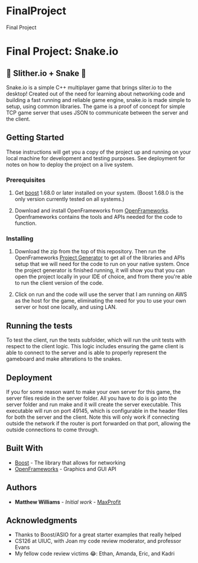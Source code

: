 # FinalProject
Final Project

# Final Project: Snake.io
## :snake: Slither.io + Snake :snake:

Snake.io is a simple C++ multiplayer game that brings sliter.io to the desktop!
Created out of the need for learning about networking code and building a fast
running and reliable game engine, snake.io is made simple to setup, using common
libraries. The game is a proof of concept for simple TCP game server that uses
JSON to communicate between the server and the client.

## Getting Started

These instructions will get you a copy of the project up and running on your
local machine for development and testing purposes. See deployment for notes on
how to deploy the project on a live system.

### Prerequisites

1. Get [boost](https://www.boost.org/users/download/) 1.68.0 or later installed
on your system. (Boost 1.68.0 is the only version currently tested on all systems.)

2. Download and install OpenFrameworks from [OpenFrameworks](openframeworks.cc).
Openframeworks contains the tools and APIs needed for the code to function.

### Installing

1. Download the zip from the top of this repository. Then run the OpenFrameworks
[Project Generator](https://openframeworks.cc/learning/01_basics/create_a_new_project/)
to get all of the libraries and APIs setup that we will need for the code to run
on your native system. Once the project generator is finished running, it will
show you that you can open the project locally in your IDE of choice, and from
there you're able to run the client version of the code.

2. Click on run and the code will use the server that I am running on AWS as the
host for the game, eliminating the need for you to use your own server or host
one locally, and using LAN.

## Running the tests

To test the client, run the tests subfolder, which will run the unit tests with
respect to the client logic. This logic includes ensuring the game client is
able to connect to the server and is able to properly represent the gameboard
and make alterations to the snakes.

## Deployment

If you for some reason want to make your own server for this game, the server
files reside in the server folder. All you have to do is go into the server
folder and run make and it will create the server executable. This executable
will run on port 49145, which is configurable in the header files for both the
server and the client. Note this will only work if connecting outside the
network if the router is port forwarded on that port, allowing the outside
connections to come through.

## Built With

* [Boost](https://www.boost.org/) - The library that allows for networking
* [OpenFrameworks](https://openframeworks.cc/) - Graphics and GUI API

## Authors

* **Matthew Williams** - *Initial work* - [MaxProfit](https://github.com/MaxProfit)

## Acknowledgments

* Thanks to Boost/ASIO for a great starter examples that really helped
* CS126 at UIUC, with Joan my code review moderator, and professor Evans
* My fellow code review victims :joy:: Ethan, Amanda, Eric, and Kadri